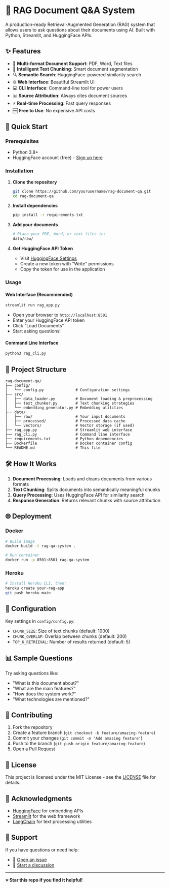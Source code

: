 # 🤖 RAG Document Q&A System

A production-ready Retrieval-Augmented Generation (RAG) system that allows users to ask questions about their documents using AI. Built with Python, Streamlit, and HuggingFace APIs.

## ✨ Features

- 📄 **Multi-format Document Support**: PDF, Word, Text files
- 🧠 **Intelligent Text Chunking**: Smart document segmentation
- 🔍 **Semantic Search**: HuggingFace-powered similarity search
- 🌐 **Web Interface**: Beautiful Streamlit UI
- 💻 **CLI Interface**: Command-line tool for power users
- 📊 **Source Attribution**: Always cites document sources
- ⚡ **Real-time Processing**: Fast query responses
- 🆓 **Free to Use**: No expensive API costs

## 🚀 Quick Start

### Prerequisites

- Python 3.8+
- HuggingFace account (free) - [Sign up here](https://huggingface.co/join)

### Installation

1. **Clone the repository**
   ```bash
   git clone https://github.com/yourusername/rag-document-qa.git
   cd rag-document-qa
   ```

2. **Install dependencies**
   ```bash
   pip install -r requirements.txt
   ```

3. **Add your documents**
   ```bash
   # Place your PDF, Word, or text files in:
   data/raw/
   ```

4. **Get HuggingFace API Token**
   - Visit [HuggingFace Settings](https://huggingface.co/settings/tokens)
   - Create a new token with "Write" permissions
   - Copy the token for use in the application

### Usage

#### Web Interface (Recommended)
```bash
streamlit run rag_app.py
```
- Open your browser to `http://localhost:8501`
- Enter your HuggingFace API token
- Click "Load Documents"
- Start asking questions!

#### Command Line Interface
```bash
python3 rag_cli.py
```

## 📁 Project Structure

```
rag-document-qa/
├── config/
│   └── config.py              # Configuration settings
├── src/
│   ├── data_loader.py         # Document loading & preprocessing
│   ├── text_chunker.py        # Text chunking strategies
│   └── embedding_generator.py # Embedding utilities
├── data/
│   ├── raw/                   # Your input documents
│   ├── processed/             # Processed data cache
│   └── vectors/               # Vector storage (if used)
├── rag_app.py                 # Streamlit web interface
├── rag_cli.py                 # Command line interface
├── requirements.txt           # Python dependencies
├── Dockerfile                 # Docker container config
└── README.md                  # This file
```

## 🛠️ How It Works

1. **Document Processing**: Loads and cleans documents from various formats
2. **Text Chunking**: Splits documents into semantically meaningful chunks
3. **Query Processing**: Uses HuggingFace API for similarity search
4. **Response Generation**: Returns relevant chunks with source attribution

## 🌐 Deployment

### Docker
```bash
# Build image
docker build -t rag-qa-system .

# Run container
docker run -p 8501:8501 rag-qa-system
```

### Heroku
```bash
# Install Heroku CLI, then:
heroku create your-rag-app
git push heroku main
```

## 🔧 Configuration

Key settings in `config/config.py`:
- `CHUNK_SIZE`: Size of text chunks (default: 1000)
- `CHUNK_OVERLAP`: Overlap between chunks (default: 200)
- `TOP_K_RETRIEVAL`: Number of results returned (default: 5)

## 📊 Sample Questions

Try asking questions like:
- "What is this document about?"
- "What are the main features?"
- "How does the system work?"
- "What technologies are mentioned?"

## 🤝 Contributing

1. Fork the repository
2. Create a feature branch (`git checkout -b feature/amazing-feature`)
3. Commit your changes (`git commit -m 'Add amazing feature'`)
4. Push to the branch (`git push origin feature/amazing-feature`)
5. Open a Pull Request

## 📝 License

This project is licensed under the MIT License - see the [LICENSE](LICENSE) file for details.

## 🙏 Acknowledgments

- [HuggingFace](https://huggingface.co/) for embedding APIs
- [Streamlit](https://streamlit.io/) for the web framework
- [LangChain](https://langchain.com/) for text processing utilities

## 📧 Support

If you have questions or need help:
- 🐛 [Open an issue](https://github.com/yourusername/rag-document-qa/issues)
- 💬 [Start a discussion](https://github.com/yourusername/rag-document-qa/discussions)

---

**⭐ Star this repo if you find it helpful!**